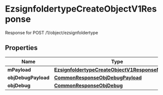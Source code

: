 

# EzsignfoldertypeCreateObjectV1Response

Response for POST /1/object/ezsignfoldertype

## Properties

| Name | Type | Description | Notes |
|------------ | ------------- | ------------- | -------------|
|**mPayload** | [**EzsignfoldertypeCreateObjectV1ResponseMPayload**](EzsignfoldertypeCreateObjectV1ResponseMPayload.md) |  |  |
|**objDebugPayload** | [**CommonResponseObjDebugPayload**](CommonResponseObjDebugPayload.md) |  |  [optional] |
|**objDebug** | [**CommonResponseObjDebug**](CommonResponseObjDebug.md) |  |  [optional] |




